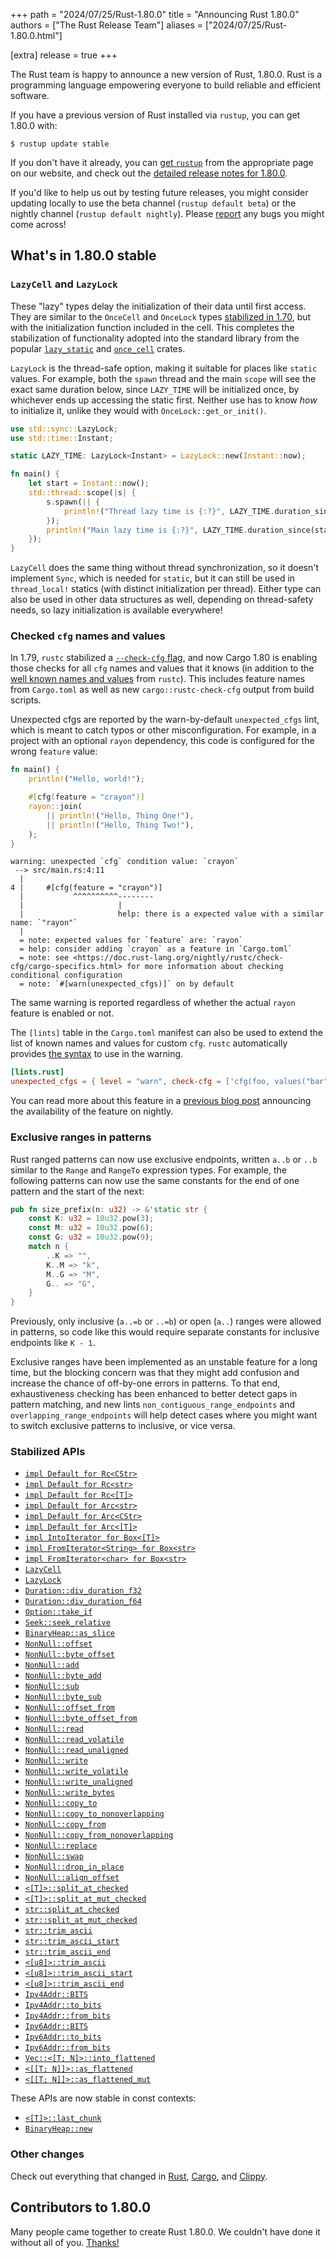 +++
path = "2024/07/25/Rust-1.80.0"
title = "Announcing Rust 1.80.0"
authors = ["The Rust Release Team"]
aliases = ["2024/07/25/Rust-1.80.0.html"]

[extra]
release = true
+++

The Rust team is happy to announce a new version of Rust, 1.80.0. Rust is a programming language empowering everyone to build reliable and efficient software.

If you have a previous version of Rust installed via `rustup`, you can get 1.80.0 with:

```
$ rustup update stable
```

If you don't have it already, you can [get `rustup`](https://www.rust-lang.org/install.html) from the appropriate page on our website, and check out the [detailed release notes for 1.80.0](https://doc.rust-lang.org/nightly/releases.html#version-1800-2024-07-25).

If you'd like to help us out by testing future releases, you might consider updating locally to use the beta channel (`rustup default beta`) or the nightly channel (`rustup default nightly`). Please [report](https://github.com/rust-lang/rust/issues/new/choose) any bugs you might come across!

## What's in 1.80.0 stable

### `LazyCell` and `LazyLock`

These "lazy" types delay the initialization of their data until first access. They are similar to the `OnceCell` and `OnceLock` types [stabilized in 1.70](https://blog.rust-lang.org/2023/06/01/Rust-1.70.0.html#oncecell-and-oncelock), but with the initialization function included in the cell. This completes the stabilization of functionality adopted into the standard library from the popular [`lazy_static`](https://crates.io/crates/lazy-static) and [`once_cell`](https://crates.io/crates/once_cell) crates.

`LazyLock` is the thread-safe option, making it suitable for places like `static` values. For example, both the `spawn` thread and the main `scope` will see the exact same duration below, since `LAZY_TIME` will be initialized once, by whichever ends up accessing the static first. Neither use has to know *how* to initialize it, unlike they would with `OnceLock::get_or_init()`.

```rust
use std::sync::LazyLock;
use std::time::Instant;

static LAZY_TIME: LazyLock<Instant> = LazyLock::new(Instant::now);

fn main() {
    let start = Instant::now();
    std::thread::scope(|s| {
        s.spawn(|| {
            println!("Thread lazy time is {:?}", LAZY_TIME.duration_since(start));
        });
        println!("Main lazy time is {:?}", LAZY_TIME.duration_since(start));
    });
}
```

`LazyCell` does the same thing without thread synchronization, so it doesn't implement `Sync`, which is needed for `static`, but it can still be used in `thread_local!` statics (with distinct initialization per thread). Either type can also be used in other data structures as well, depending on thread-safety needs, so lazy initialization is available everywhere!

### Checked `cfg` names and values

In 1.79, `rustc` stabilized a [`--check-cfg` flag](https://doc.rust-lang.org/rustc/check-cfg.html), and now Cargo 1.80 is enabling those checks for all `cfg` names and values that it knows (in addition to the [well known names and values](https://doc.rust-lang.org/rustc/check-cfg.html#well-known-names-and-values) from `rustc`). This includes feature names from `Cargo.toml` as well as new `cargo::rustc-check-cfg` output from build scripts.

Unexpected cfgs are reported by the warn-by-default `unexpected_cfgs` lint, which is meant to catch typos or other misconfiguration. For example, in a project with an optional `rayon` dependency, this code is configured for the wrong `feature` value:

```rust
fn main() {
    println!("Hello, world!");

    #[cfg(feature = "crayon")]
    rayon::join(
        || println!("Hello, Thing One!"),
        || println!("Hello, Thing Two!"),
    );
}
```

```
warning: unexpected `cfg` condition value: `crayon`
 --> src/main.rs:4:11
  |
4 |     #[cfg(feature = "crayon")]
  |           ^^^^^^^^^^--------
  |                     |
  |                     help: there is a expected value with a similar name: `"rayon"`
  |
  = note: expected values for `feature` are: `rayon`
  = help: consider adding `crayon` as a feature in `Cargo.toml`
  = note: see <https://doc.rust-lang.org/nightly/rustc/check-cfg/cargo-specifics.html> for more information about checking conditional configuration
  = note: `#[warn(unexpected_cfgs)]` on by default
```

The same warning is reported regardless of whether the actual `rayon` feature is enabled or not.

The `[lints]` table in the `Cargo.toml` manifest can also be used to extend the list of known names and values for custom `cfg`. `rustc` automatically provides [the syntax](https://doc.rust-lang.org/rustc/check-cfg.html#specifying-expected-names-and-values) to use in the warning.

```toml
[lints.rust]
unexpected_cfgs = { level = "warn", check-cfg = ['cfg(foo, values("bar"))'] }
```

You can read more about this feature in a [previous blog post](https://blog.rust-lang.org/2024/05/06/check-cfg.html) announcing the availability of the feature on nightly.

### Exclusive ranges in patterns

Rust ranged patterns can now use exclusive endpoints, written `a..b` or `..b` similar to the `Range` and `RangeTo` expression types. For example, the following patterns can now use the same constants for the end of one pattern and the start of the next:

```rust
pub fn size_prefix(n: u32) -> &'static str {
    const K: u32 = 10u32.pow(3);
    const M: u32 = 10u32.pow(6);
    const G: u32 = 10u32.pow(9);
    match n {
        ..K => "",
        K..M => "k",
        M..G => "M",
        G.. => "G",
    }
}
```

Previously, only inclusive (`a..=b` or `..=b`) or open (`a..`) ranges were allowed in patterns, so code like this would require separate constants for inclusive endpoints like `K - 1`.

Exclusive ranges have been implemented as an unstable feature for a long time, but the blocking concern was that they might add confusion and increase the chance of off-by-one errors in patterns. To that end, exhaustiveness checking has been enhanced to better detect gaps in pattern matching, and new lints `non_contiguous_range_endpoints` and `overlapping_range_endpoints` will help detect cases where you might want to switch exclusive patterns to inclusive, or vice versa.

### Stabilized APIs

- [`impl Default for Rc<CStr>`](https://doc.rust-lang.org/stable/alloc/rc/struct.Rc.html#impl-Default-for-Rc%3CCStr%3E)
- [`impl Default for Rc<str>`](https://doc.rust-lang.org/stable/alloc/rc/struct.Rc.html#impl-Default-for-Rc%3Cstr%3E)
- [`impl Default for Rc<[T]>`](https://doc.rust-lang.org/stable/alloc/rc/struct.Rc.html#impl-Default-for-Rc%3C%5BT%5D%3E)
- [`impl Default for Arc<str>`](https://doc.rust-lang.org/stable/alloc/sync/struct.Arc.html#impl-Default-for-Arc%3Cstr%3E)
- [`impl Default for Arc<CStr>`](https://doc.rust-lang.org/stable/alloc/sync/struct.Arc.html#impl-Default-for-Arc%3CCStr%3E)
- [`impl Default for Arc<[T]>`](https://doc.rust-lang.org/stable/alloc/sync/struct.Arc.html#impl-Default-for-Arc%3C%5BT%5D%3E)
- [`impl IntoIterator for Box<[T]>`](https://doc.rust-lang.org/stable/alloc/boxed/struct.Box.html#impl-IntoIterator-for-Box%3C%5BI%5D,+A%3E)
- [`impl FromIterator<String> for Box<str>`](https://doc.rust-lang.org/stable/alloc/boxed/struct.Box.html#impl-FromIterator%3CString%3E-for-Box%3Cstr%3E)
- [`impl FromIterator<char> for Box<str>`](https://doc.rust-lang.org/stable/alloc/boxed/struct.Box.html#impl-FromIterator%3Cchar%3E-for-Box%3Cstr%3E)
- [`LazyCell`](https://doc.rust-lang.org/stable/core/cell/struct.LazyCell.html)
- [`LazyLock`](https://doc.rust-lang.org/stable/std/sync/struct.LazyLock.html)
- [`Duration::div_duration_f32`](https://doc.rust-lang.org/stable/std/time/struct.Duration.html#method.div_duration_f32)
- [`Duration::div_duration_f64`](https://doc.rust-lang.org/stable/std/time/struct.Duration.html#method.div_duration_f64)
- [`Option::take_if`](https://doc.rust-lang.org/stable/std/option/enum.Option.html#method.take_if)
- [`Seek::seek_relative`](https://doc.rust-lang.org/stable/std/io/trait.Seek.html#method.seek_relative)
- [`BinaryHeap::as_slice`](https://doc.rust-lang.org/stable/std/collections/struct.BinaryHeap.html#method.as_slice)
- [`NonNull::offset`](https://doc.rust-lang.org/stable/std/ptr/struct.NonNull.html#method.offset)
- [`NonNull::byte_offset`](https://doc.rust-lang.org/stable/std/ptr/struct.NonNull.html#method.byte_offset)
- [`NonNull::add`](https://doc.rust-lang.org/stable/std/ptr/struct.NonNull.html#method.add)
- [`NonNull::byte_add`](https://doc.rust-lang.org/stable/std/ptr/struct.NonNull.html#method.byte_add)
- [`NonNull::sub`](https://doc.rust-lang.org/stable/std/ptr/struct.NonNull.html#method.sub)
- [`NonNull::byte_sub`](https://doc.rust-lang.org/stable/std/ptr/struct.NonNull.html#method.byte_sub)
- [`NonNull::offset_from`](https://doc.rust-lang.org/stable/std/ptr/struct.NonNull.html#method.offset_from)
- [`NonNull::byte_offset_from`](https://doc.rust-lang.org/stable/std/ptr/struct.NonNull.html#method.byte_offset_from)
- [`NonNull::read`](https://doc.rust-lang.org/stable/std/ptr/struct.NonNull.html#method.read)
- [`NonNull::read_volatile`](https://doc.rust-lang.org/stable/std/ptr/struct.NonNull.html#method.read_volatile)
- [`NonNull::read_unaligned`](https://doc.rust-lang.org/stable/std/ptr/struct.NonNull.html#method.read_unaligned)
- [`NonNull::write`](https://doc.rust-lang.org/stable/std/ptr/struct.NonNull.html#method.write)
- [`NonNull::write_volatile`](https://doc.rust-lang.org/stable/std/ptr/struct.NonNull.html#method.write_volatile)
- [`NonNull::write_unaligned`](https://doc.rust-lang.org/stable/std/ptr/struct.NonNull.html#method.write_unaligned)
- [`NonNull::write_bytes`](https://doc.rust-lang.org/stable/std/ptr/struct.NonNull.html#method.write_bytes)
- [`NonNull::copy_to`](https://doc.rust-lang.org/stable/std/ptr/struct.NonNull.html#method.copy_to)
- [`NonNull::copy_to_nonoverlapping`](https://doc.rust-lang.org/stable/std/ptr/struct.NonNull.html#method.copy_to_nonoverlapping)
- [`NonNull::copy_from`](https://doc.rust-lang.org/stable/std/ptr/struct.NonNull.html#method.copy_from)
- [`NonNull::copy_from_nonoverlapping`](https://doc.rust-lang.org/stable/std/ptr/struct.NonNull.html#method.copy_from_nonoverlapping)
- [`NonNull::replace`](https://doc.rust-lang.org/stable/std/ptr/struct.NonNull.html#method.replace)
- [`NonNull::swap`](https://doc.rust-lang.org/stable/std/ptr/struct.NonNull.html#method.swap)
- [`NonNull::drop_in_place`](https://doc.rust-lang.org/stable/std/ptr/struct.NonNull.html#method.drop_in_place)
- [`NonNull::align_offset`](https://doc.rust-lang.org/stable/std/ptr/struct.NonNull.html#method.align_offset)
- [`<[T]>::split_at_checked`](https://doc.rust-lang.org/stable/std/primitive.slice.html#method.split_at_checked)
- [`<[T]>::split_at_mut_checked`](https://doc.rust-lang.org/stable/std/primitive.slice.html#method.split_at_mut_checked)
- [`str::split_at_checked`](https://doc.rust-lang.org/stable/std/primitive.str.html#method.split_at_checked)
- [`str::split_at_mut_checked`](https://doc.rust-lang.org/stable/std/primitive.str.html#method.split_at_mut_checked)
- [`str::trim_ascii`](https://doc.rust-lang.org/stable/std/primitive.str.html#method.trim_ascii)
- [`str::trim_ascii_start`](https://doc.rust-lang.org/stable/std/primitive.str.html#method.trim_ascii_start)
- [`str::trim_ascii_end`](https://doc.rust-lang.org/stable/std/primitive.str.html#method.trim_ascii_end)
- [`<[u8]>::trim_ascii`](https://doc.rust-lang.org/stable/core/primitive.slice.html#method.trim_ascii)
- [`<[u8]>::trim_ascii_start`](https://doc.rust-lang.org/stable/core/primitive.slice.html#method.trim_ascii_start)
- [`<[u8]>::trim_ascii_end`](https://doc.rust-lang.org/stable/core/primitive.slice.html#method.trim_ascii_end)
- [`Ipv4Addr::BITS`](https://doc.rust-lang.org/stable/core/net/struct.Ipv4Addr.html#associatedconstant.BITS)
- [`Ipv4Addr::to_bits`](https://doc.rust-lang.org/stable/core/net/struct.Ipv4Addr.html#method.to_bits)
- [`Ipv4Addr::from_bits`](https://doc.rust-lang.org/stable/core/net/struct.Ipv4Addr.html#method.from_bits)
- [`Ipv6Addr::BITS`](https://doc.rust-lang.org/stable/core/net/struct.Ipv6Addr.html#associatedconstant.BITS)
- [`Ipv6Addr::to_bits`](https://doc.rust-lang.org/stable/core/net/struct.Ipv6Addr.html#method.to_bits)
- [`Ipv6Addr::from_bits`](https://doc.rust-lang.org/stable/core/net/struct.Ipv6Addr.html#method.from_bits)
- [`Vec::<[T; N]>::into_flattened`](https://doc.rust-lang.org/stable/alloc/vec/struct.Vec.html#method.into_flattened)
- [`<[[T; N]]>::as_flattened`](https://doc.rust-lang.org/stable/core/primitive.slice.html#method.as_flattened)
- [`<[[T; N]]>::as_flattened_mut`](https://doc.rust-lang.org/stable/core/primitive.slice.html#method.as_flattened_mut)

These APIs are now stable in const contexts:

- [`<[T]>::last_chunk`](https://doc.rust-lang.org/stable/core/primitive.slice.html#method.last_chunk)
- [`BinaryHeap::new`](https://doc.rust-lang.org/stable/std/collections/struct.BinaryHeap.html#method.new)

### Other changes

Check out everything that changed in [Rust](https://github.com/rust-lang/rust/releases/tag/1.80.0), [Cargo](https://doc.rust-lang.org/nightly/cargo/CHANGELOG.html#cargo-180-2024-07-25), and [Clippy](https://github.com/rust-lang/rust-clippy/blob/master/CHANGELOG.md#rust-180).

## Contributors to 1.80.0

Many people came together to create Rust 1.80.0. We couldn't have done it without all of you. [Thanks!](https://thanks.rust-lang.org/rust/1.80.0/)
